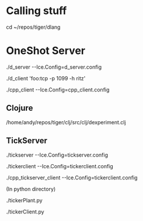 # Calling stuff #

cd ~/repos/tiger/dlang

# OneShot Server #

./d_server --Ice.Config=d_server.config

./d_client 'foo:tcp -p 1099 -h ritz'

./cpp_client --Ice.Config=cpp_client.config

## Clojure ##

/home/andy/repos/tiger/clj/src/clj/dexperiment.clj

## TickServer ##

./tickserver --Ice.Config=tickserver.config

./tickerclient --Ice.Config=tickerclient.config

./cpp_tickserver_client --Ice.Config=tickerclient.config

(In python directory)

./tickerPlant.py

./tickerClient.py
